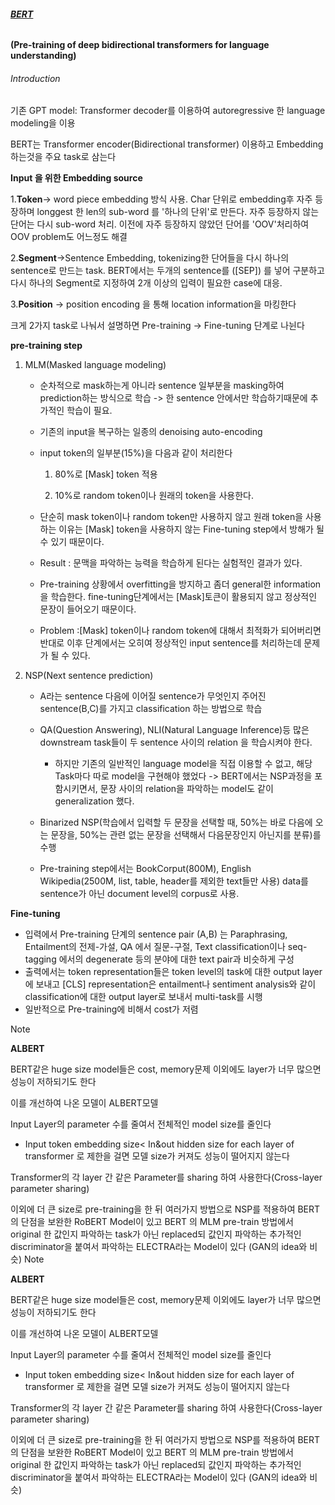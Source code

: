 ###### **<u>BERT</u>**
  </u>**(Pre-training of deep bidirectional transformers for language understanding)</u>**

###### *Introduction*

기존 GPT model: Transformer decoder를 이용하여 autoregressive 한 language modeling을 이용

BERT는 Transformer encoder(Bidirectional transformer) 이용하고 Embedding 하는것을 주요 task로 삼는다

**Input 을 위한 Embedding source**

1.**Token**-> word piece embedding 방식 사용. Char 단위로 embedding후 자주 등장하며 longgest 한 len의 sub-word 를 '하나의 단위'로 만든다. 자주 등장하지 않는 단어는 다시 sub-word 처리. 이전에 자주 등장하지 않았던 단어를 'OOV'처리하여 OOV problem도 어느정도 해결

2.**Segment**->Sentence Embedding, tokenizing한 단어들을 다시 하나의 sentence로 만드는 task. BERT에서는 두개의 sentence를 ([SEP]) 를 넣어 구분하고 다시 하나의 Segment로 지정하여 2개 이상의 입력이 필요한 case에 대응.

3.**Position** -> position encoding 을 통해 location information을 마킹한다



크게 2가지 task로 나눠서 설명하면 Pre-training -> Fine-tuning 단계로 나뉜다

**pre-training step**

1. MLM(Masked language modeling)

   - 순차적으로 mask하는게 아니라 sentence 일부분을 masking하여 prediction하는 방식으로 학습 -> 한 sentence 안에서만 학습하기때문에 추가적인 학습이 필요.

   - 기존의 input을 복구하는 일종의 denoising auto-encoding

   - input token의 일부분(15%)을 다음과 같이 처리한다

     1. 80%로 [Mask] token 적용

     2. 10%로 random token이나 원래의 token을 사용한다.

   - 단순히 mask token이나 random token만 사용하지 않고 원래 token을 사용하는 이유는 [Mask] token을 사용하지 않는 Fine-tuning step에서 방해가 될 수 있기 때문이다.
   - Result : 문맥을 파악하는 능력을 학습하게 된다는 실험적인 결과가 있다.
   - Pre-training 상황에서 overfitting을 방지하고 좀더 general한 information을 학습한다. fine-tuning단계에서는 [Mask]토큰이 활용되지 않고 정상적인 문장이 들어오기 때문이다. 
   -  Problem :[Mask] token이나 random token에 대해서 최적화가 되어버리면 반대로 이후 단계에서는 오히여 정상적인 input sentence를 처리하는데 문제가 될 수 있다.

2. NSP(Next sentence prediction)

   - A라는 sentence 다음에 이어질 sentence가 무엇인지 주어진 sentence(B,C)를 가지고 classification 하는 방법으로 학습
   - QA(Question Answering), NLI(Natural Language Inference)등 많은 downstream task들이 두 sentence 사이의 relation 을 학습시켜야 한다.
     - 하지만 기존의 일반적인 language model을 직접 이용할 수 없고, 해당 Task마다 따로 model을 구현해야 했었다 -> BERT에서는 NSP과정을 포함시키면서, 문장 사이의 relation을 파악하는 model도 같이 generalization 했다.
   - Binarized NSP(학습에서 입력할 두 문장을 선택할 때, 50%는 바로 다음에 오는 문장을, 50%는 관련 없는 문장을 선택해서 다음문장인지 아닌지를 분류)를 수행

   - Pre-training step에서는 BookCorput(800M), English Wikipedia(2500M, list, table, header를 제외한 text들만 사용) data를 sentence가 아닌 document level의 corpus로 사용.

**Fine-tuning**

- 입력에서 Pre-training 단계의 sentence pair (A,B) 는 Paraphrasing, Entailment의 전제-가설, QA 에서 질문-구절, Text classification이나 seq-tagging 에서의 degenerate 등의 분야에 대한 text pair과 비슷하게 구성
- 출력에서는 token representation들은 token level의 task에 대한 output layer에 보내고 [CLS] representation은 entailment나 sentiment analysis와 같이 classification에 대한 output layer로 보내서 multi-task를 시행
- 일반적으로 Pre-training에 비해서 cost가 저렴



Note

**ALBERT**

BERT같은 huge size model들은 cost, memory문제 이외에도 layer가 너무 많으면 성능이 저하되기도 한다

이를 개선하여 나온 모델이 ALBERT모델

Input Layer의 parameter 수를 줄여서 전체적인 model size를 줄인다

- Input token embedding size< In&out hidden size for each layer of transformer 로 제한을 걸면 모델 size가 커져도 성능이 떨어지지 않는다

Transformer의 각 layer 간 같은 Parameter를 sharing 하여 사용한다(Cross-layer parameter sharing)

이외에 더 큰 size로 pre-training을 한 뒤 여러가지 방법으로 NSP를 적용하여 BERT의 단점을 보완한 RoBERT Model이 있고 BERT 의 MLM pre-train 방법에서 original 한 값인지 파악하는 task가 아닌 replaced되 값인지 파악하는 추가적인 discriminator을 붙여서 파악하는 ELECTRA라는 Model이 있다 (GAN의 idea와 비슷) Note

**ALBERT**

BERT같은 huge size model들은 cost, memory문제 이외에도 layer가 너무 많으면 성능이 저하되기도 한다

이를 개선하여 나온 모델이 ALBERT모델

Input Layer의 parameter 수를 줄여서 전체적인 model size를 줄인다

- Input token embedding size< In&out hidden size for each layer of transformer 로 제한을 걸면 모델 size가 커져도 성능이 떨어지지 않는다

Transformer의 각 layer 간 같은 Parameter를 sharing 하여 사용한다(Cross-layer parameter sharing)

이외에 더 큰 size로 pre-training을 한 뒤 여러가지 방법으로 NSP를 적용하여 BERT의 단점을 보완한 RoBERT Model이 있고 BERT 의 MLM pre-train 방법에서 original 한 값인지 파악하는 task가 아닌 replaced되 값인지 파악하는 추가적인 discriminator을 붙여서 파악하는 ELECTRA라는 Model이 있다 (GAN의 idea와 비슷) 


